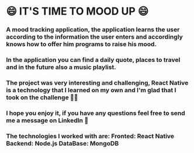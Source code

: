 <h1> 😄 IT'S TIME TO MOOD UP 😄 </h1>
<h3>A mood tracking application, the application learns the user according to the information the user enters and accordingly knows how to offer him programs to raise his mood.</h3>
<h3>In the application you can find a daily quote, places to travel and in the future also a music playlist.</h3>

<h3>The project was very interesting and challenging, React Native is a technology that I learned on my own and I'm glad that I took on the challenge 💪🏽<h3>
<h3>I hope you enjoy it, if you have any questions feel free to send me a message on LinkedIn 🤗<h3>

The technologies I worked with are:
Fronted: React Native
Backend: Node.js
DataBase: MongoDB
